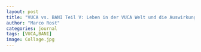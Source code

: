 ```yaml
---
layout: post
title: "VUCA vs. BANI Teil V: Leben in der VUCA Welt und die Auswirkungen auf das Individuum"
author: "Marco Rost"
categories: journal
tags: [VUCA,BANI]
image: Collage.jpg
---
```






